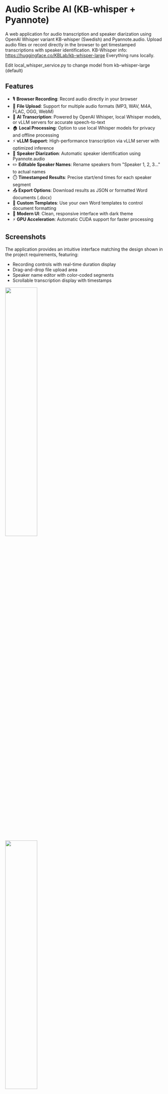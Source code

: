 # Audio Scribe AI (KB-whisper + Pyannote)

A web application for audio transcription and speaker diarization using OpenAI Whisper variant KB-whisper (Swedish) and Pyannote.audio. Upload audio files or record directly in the browser to get timestamped transcriptions with speaker identification.
KB-Whisper info: https://huggingface.co/KBLab/kb-whisper-large
Everything runs locally.

Edit local_whisper_service.py to change model from kb-whisper-large (default)


## Features

- 🎙️ **Browser Recording**: Record audio directly in your browser
- 📁 **File Upload**: Support for multiple audio formats (MP3, WAV, M4A, FLAC, OGG, WebM)
- 🤖 **AI Transcription**: Powered by OpenAI Whisper, local Whisper models, or vLLM servers for accurate speech-to-text
- 🏠 **Local Processing**: Option to use local Whisper models for privacy and offline processing
- ⚡ **vLLM Support**: High-performance transcription via vLLM server with optimized inference
- 👥 **Speaker Diarization**: Automatic speaker identification using Pyannote.audio
- ✏️ **Editable Speaker Names**: Rename speakers from "Speaker 1, 2, 3..." to actual names
- ⏱️ **Timestamped Results**: Precise start/end times for each speaker segment
- 📤 **Export Options**: Download results as JSON or formatted Word documents (.docx)
- 📝 **Custom Templates**: Use your own Word templates to control document formatting
- 🎨 **Modern UI**: Clean, responsive interface with dark theme
- ⚡ **GPU Acceleration**: Automatic CUDA support for faster processing

## Screenshots

The application provides an intuitive interface matching the design shown in the project requirements, featuring:
- Recording controls with real-time duration display
- Drag-and-drop file upload area
- Speaker name editor with color-coded segments
- Scrollable transcription display with timestamps

<p float="left">
  <img src="screenshots/screenshot-1.png" width="45%" />
  <br>
  <img src="screenshots/screenshot-2.png" width="45%" />
</p>


## Installation

### Prerequisites

- Python 3.8 or higher
- CUDA-capable GPU (optional, but recommended for faster processing)
- FFmpeg installed on your system

### Setup

1. **Clone the repository**
   ```bash
   git clone <repository-url>
   cd kb-whisper-pyannote-transcription-diarization
   ```

2. **Install Python dependencies**
   ```bash
   pip install -r requirements.txt
   ```

3. **Install FFmpeg**
   
   **Windows:**
   - Download from https://ffmpeg.org/download.html
   - Add to PATH environment variable
   
   **macOS:**
   ```bash
   brew install ffmpeg
   ```
   
   **Linux:**
   ```bash
   sudo apt update
   sudo apt install ffmpeg
   ```

4. **Set up Pyannote.audio (optional)**
   
   For some Pyannote models, you may need to accept the user agreement and set up authentication:
   ```bash
   # Visit https://huggingface.co/pyannote/speaker-diarization-3.1
   # Accept the user agreement, then set your token:
   # Windows:
   copy .env-example .env
   # Linux/macOS:
   cp .env-example .env
   # Then edit .env and replace "YOUR HUGGING FACE TOKEN" with your actual token
   
   ```

## Usage

### Starting the Application

1. **Start the application**
   ```bash
   python run.py
   ```
   
   The server will start on `http://localhost:8000`

2. **Open your browser**
   
   Navigate to `http://localhost:8000` to access the application

### Using the Application

1. **Record Audio**
   - Click "Start Recording" to begin recording
   - Click "Stop Recording" when finished
   - The app will automatically process the recording

2. **Upload Audio File**
   - Drag and drop an audio file onto the upload area
   - Or click the upload area to browse for files
   - Supported formats: MP3, WAV, M4A, FLAC, OGG, WebM

3. **View Results**
   - Wait for processing to complete
   - Edit speaker names in the "Edit Speaker Names" section
   - View timestamped transcription with color-coded speakers
   - Export results as JSON or Word document using the Export buttons

### Exporting Results

The application supports two export formats:

1. **Export to Word**
   - Click "Export to Word" to download a formatted Word document (.docx)
   - Includes metadata, speaker labels, timestamps, and full transcription
   - Professional formatting with the ability to use custom templates
   - See [WORD_EXPORT_GUIDE.md](WORD_EXPORT_GUIDE.md) for template customization

2. **Export to JSON**
   - Click "Export JSON" to download raw transcription data
   - Includes all segments, timestamps, and speaker information
   - Useful for further processing or integration with other tools

**Setting up Word Export:**
```bash
# Run the setup script to initialize Word export
python setup_word_export.py
```

For detailed information on using custom Word templates, see [WORD_EXPORT_GUIDE.md](WORD_EXPORT_GUIDE.md).

## Configuration

### Environment Variables

You can customize the application behavior using environment variables:

```bash
# Whisper model size (tiny, base, small, medium, large)
export WHISPER_MODEL="base"

# Language for transcription (auto for auto-detection)
export WHISPER_LANGUAGE="auto"

# Pyannote model
export PYANNOTE_MODEL="pyannote/speaker-diarization-3.1"

# Speaker limits
export MIN_SPEAKERS="1"
export MAX_SPEAKERS="10"

# File size limit (bytes)
export MAX_FILE_SIZE="104857600"  # 100MB
```

### Local Whisper Configuration

For privacy and offline processing, you can use local Whisper models:

```bash
# Enable local Whisper
export WHISPER_USE_LOCAL=true

# Choose local model (Hugging Face format)
export WHISPER_LOCAL_MODEL_NAME="openai/whisper-base"

# Optional: path to local model files
export WHISPER_LOCAL_MODEL_PATH="/path/to/local/model"
```

**Available Local Models:**
- `openai/whisper-tiny`: 39MB, fastest processing
- `openai/whisper-base`: 74MB, good balance
- `openai/whisper-small`: 244MB, better accuracy
- `openai/whisper-medium`: 769MB, high accuracy
- `openai/whisper-large-v2`: 1.5GB, best accuracy
- `openai/whisper-large-v3`: 1.5GB, latest version

For detailed setup instructions, see [LOCAL_WHISPER_SETUP.md](LOCAL_WHISPER_SETUP.md).

### vLLM Server Configuration

For high-performance transcription, you can use a vLLM server with Whisper models:

```bash
# Enable vLLM (takes priority over local and OpenAI Whisper)
export WHISPER_USE_VLLM=true

# vLLM server configuration
export VLLM_BASE_URL="http://localhost:8000/v1"
export VLLM_API_KEY="token-abc123"
export VLLM_MODEL_NAME="KBLab/kb-whisper-large"
export VLLM_MAX_AUDIO_FILESIZE_MB="25"  # Files larger than this are split into 30s chunks
```

**Setting up vLLM Server:**

1. Install vLLM with audio support:
   ```bash
   pip install vllm[audio]
   ```

2. Start vLLM server with a Whisper model:
   ```bash
   vllm serve KBLab/kb-whisper-large --api-key token-abc123
   ```

3. Configure your application to use vLLM by setting the environment variables above in your `.env` file.

**Benefits of vLLM:**
- Optimized inference performance with PagedAttention
- Compatible with OpenAI API format
- Supports multiple concurrent requests efficiently
- Can run on remote servers for distributed processing
- **Automatic chunking** for large audio files that exceed size limits

**Large File Handling:**

The application automatically splits large audio files into 30-second chunks when using vLLM:
- Files larger than `VLLM_MAX_AUDIO_FILESIZE_MB` are automatically split
- Each 30-second chunk is processed separately (same as local Whisper)
- Results are merged with timestamps automatically adjusted
- Ensures optimal transcription accuracy with consistent chunk size

**Note:** vLLM requires a CUDA-capable GPU for optimal performance.

### Model Selection

**Whisper Models:**
- `tiny`: Fastest, least accurate (~39 MB)
- `base`: Good balance of speed and accuracy (~74 MB)
- `small`: Better accuracy (~244 MB)
- `medium`: High accuracy (~769 MB)
- `large`: Best accuracy (~1550 MB)

**GPU Requirements:**
- Recommended: 4GB+ VRAM for base model
- Required: 8GB+ VRAM for large model

## API Endpoints

The application provides a REST API:

- `GET /` - Main application interface
- `POST /api/upload` - Upload audio file
- `POST /api/save-recording` - Save browser recording
- `POST /api/transcribe/{file_id}` - Transcribe and diarize audio
- `GET /api/health` - Health check

### Local Whisper Management

- `GET /api/whisper/status` - Get detailed Whisper service status
- `POST /api/whisper/switch-to-local` - Switch to local Whisper service
- `POST /api/whisper/switch-to-openai` - Switch to OpenAI Whisper service
- `POST /api/whisper/download-model` - Download a local Whisper model

## Project Structure

```
kb-whisper-pyannote-transcription-diarization/
├── backend/
│   ├── app.py                 # FastAPI main application
│   ├── services/
│   │   ├── audio_service.py   # Audio processing
│   │   ├── whisper_service.py # OpenAI Whisper integration
│   │   ├── local_whisper_service.py # Local Whisper integration
│   │   ├── vllm_whisper_service.py # vLLM server integration
│   │   ├── unified_whisper_service.py # Unified Whisper service
│   │   ├── pyannote_service.py# Pyannote integration
│   │   ├── pyannote_service_simple.py # Simple Pyannote service
│   │   ├── simple_diarization.py # Basic diarization
│   │   └── mock_services.py   # Mock services for testing
│   └── utils/
│       └── config.py          # Configuration settings
├── frontend/
│   ├── index.html            # Main application page
│   └── static/
│       ├── css/style.css     # Styling
│       └── js/
│           ├── app.js        # Main application logic
│           ├── karaoke-player.js # Karaoke-style playback
│           └── recorder.js   # Audio recording
├── screenshots/              # Application screenshots
├── requirements.txt          # Python dependencies
├── LOCAL_WHISPER_SETUP.md   # Local Whisper setup guide
└── README.md                # This file
```

## Troubleshooting

### Common Issues

1. **"Recording not supported"**
   - Ensure you're using HTTPS or localhost
   - Check browser permissions for microphone access

2. **"Pyannote pipeline not available"**
   - Check if you need to accept the model's user agreement
   - Verify HUGGINGFACE_TOKEN if required

3. **Slow processing**
   - Consider using a smaller Whisper model
   - Ensure CUDA is properly installed for GPU acceleration

4. **FFmpeg errors**
   - Verify FFmpeg is installed and in PATH
   - Check audio file format compatibility

### Performance Tips

- Use GPU acceleration when available
- Choose appropriate Whisper model size for your hardware
- Limit audio file length for faster processing
- Use WAV format to skip conversion step

## Development

### Running in Development Mode

```bash
# For development with auto-reload
cd backend
uvicorn app:app --reload --host 0.0.0.0 --port 8000

# Or use the main entry point (recommended)
python run.py

# The frontend is served by FastAPI
```

### Adding New Features

The application is designed to be easily extensible:
- Add new audio formats in `audio_service.py`
- Implement additional export formats
- Add real-time processing updates
- Integrate additional AI models

## License

This project is open source and available under the MIT License.

## Contributing

Contributions are welcome! Please feel free to submit a Pull Request.
